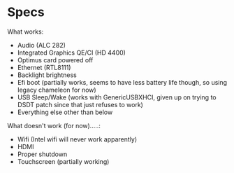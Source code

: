 Specs
==========

What works:
+ Audio (ALC 282)
+ Integrated Graphics QE/CI (HD 4400)
+ Optimus card powered off
+ Ethernet (RTL8111)
+ Backlight brightness
+ Efi boot (partially works, seems to have less battery life though, so using legacy chameleon for now)
+ USB Sleep/Wake (works with GenericUSBXHCI, given up on trying to DSDT patch since that just refuses to work)
+ Everything else other than below

What doesn't work (for now).....: 
+ Wifi (Intel wifi will never work apparently)
+ HDMI
+ Proper shutdown
+ Touchscreen (partially working)
